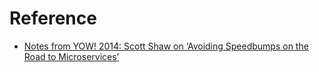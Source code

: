 # Reference
  - [Notes from YOW! 2014: Scott Shaw on ‘Avoiding Speedbumps on the Road to Microservices’](http://www.grahamlea.com/2015/03/notes-from-yow-2014-scott-shaw-on-avoiding-speedbumps-on-the-road-to-microservices/)